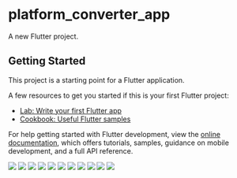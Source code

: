 # platform_converter_app

A new Flutter project.

## Getting Started

This project is a starting point for a Flutter application.

A few resources to get you started if this is your first Flutter project:

- [Lab: Write your first Flutter app](https://docs.flutter.dev/get-started/codelab)
- [Cookbook: Useful Flutter samples](https://docs.flutter.dev/cookbook)

For help getting started with Flutter development, view the
[online documentation](https://docs.flutter.dev/), which offers tutorials,
samples, guidance on mobile development, and a full API reference.


<p>
  <image src = "https://github.com/vkachhadiya25/platform_converter_app/assets/131163362/2e8dbed7-e0d5-4dab-8c8a-8c6fc5b5cbc6">
  <image src = "https://github.com/vkachhadiya25/platform_converter_app/assets/131163362/6416e00c-3f26-439f-969a-e084fce2bd31">
  <image src ="https://github.com/vkachhadiya25/platform_converter_app/assets/131163362/d575746b-301e-49e2-9365-a3a7844c7e5f">
  <image src ="https://github.com/vkachhadiya25/platform_converter_app/assets/131163362/49137894-11ba-44c1-9f61-da8919a30411">
  <image src ="https://github.com/vkachhadiya25/platform_converter_app/assets/131163362/912678d8-48e1-4a8d-9e9c-df172fac4c38">
  <image src ="https://github.com/vkachhadiya25/platform_converter_app/assets/131163362/fbf727ee-6241-46b4-ba63-7224895d301f">
  <image src ="(https://github.com/vkachhadiya25/platform_converter_app/assets/131163362/20889d8d-7e98-40be-acd6-da71844ae59e">
  <image src ="https://github.com/vkachhadiya25/platform_converter_app/assets/131163362/f5a74c42-46bc-434c-bc6d-aa76befc57d5">
  <image src ="https://github.com/vkachhadiya25/platform_converter_app/assets/131163362/6baee370-b991-46cc-bd5e-b411e5951e42">
  <image src ="https://github.com/vkachhadiya25/platform_converter_app/assets/131163362/bd98b4b8-c387-4309-a066-958d60045cf0">
  <image src ="https://github.com/vkachhadiya25/platform_converter_app/assets/131163362/b6523f86-4ccf-45d0-a831-6d0e30a2d4c4">

  
  
</p>
